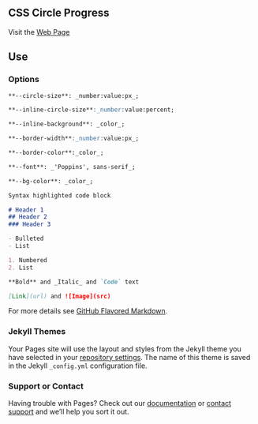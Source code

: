 ## CSS Circle Progress

Visit the [Web Page](https://ozdalgic.github.io/CSS-Circle-Progress/)

## Use


### Options
```markdown
**--circle-size**: _number:value:px_;
```
```markdown
**--inline-circle-size**:_number:value:percent;
```
```markdown
**--inline-background**: _color_;
```
```markdown
**--border-width**:_number:value:px_;
```
```markdown
**--border-color**:_color_;
```
```markdown
**--font**: _'Poppins', sans-serif_;
```
```markdown
**--bg-color**: _color_;
```


```markdown
Syntax highlighted code block

# Header 1
## Header 2
### Header 3

- Bulleted
- List

1. Numbered
2. List

**Bold** and _Italic_ and `Code` text

[Link](url) and ![Image](src)
```

For more details see [GitHub Flavored Markdown](https://guides.github.com/features/mastering-markdown/).

### Jekyll Themes

Your Pages site will use the layout and styles from the Jekyll theme you have selected in your [repository settings](https://github.com/ozdalgic/CSS-Circle-Progress/settings). The name of this theme is saved in the Jekyll `_config.yml` configuration file.

### Support or Contact

Having trouble with Pages? Check out our [documentation](https://help.github.com/categories/github-pages-basics/) or [contact support](https://github.com/contact) and we’ll help you sort it out.
